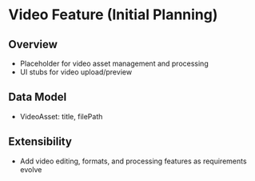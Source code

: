 # Video Feature (Initial Planning)

## Overview
- Placeholder for video asset management and processing
- UI stubs for video upload/preview

## Data Model
- VideoAsset: title, filePath

## Extensibility
- Add video editing, formats, and processing features as requirements evolve